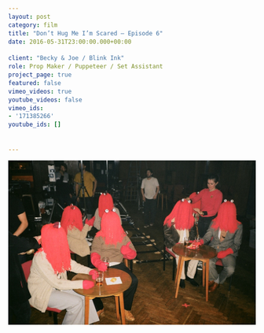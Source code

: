 ```yaml
---
layout: post
category: film
title: "Don’t Hug Me I’m Scared — Episode 6"
date: 2016-05-31T23:00:00.000+00:00

client: "Becky & Joe / Blink Ink"
role: Prop Maker / Puppeteer / Set Assistant
project_page: true
featured: false
vimeo_videos: true
youtube_videos: false
vimeo_ids:
- '171385266'
youtube_ids: []


---
```

![](/uploads/99690002.JPG)